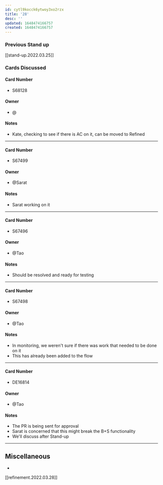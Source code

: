 ```yaml
---
id: cytl9kocck6ytwoy3xo2rzx
title: '28'
desc: ''
updated: 1648474166757
created: 1648474166757
---
```


### Previous Stand up
[[stand-up.2022.03.25]]

### Cards Discussed
#### Card Number
- S68128
#### Owner
- @ 
#### Notes
- Kate, checking to see if there is AC on it, can be moved to Refined
---
#### Card Number
- S67499
#### Owner
- @Sarat 
#### Notes
- Sarat working on it 
---
#### Card Number
- S67496
#### Owner
- @Tao
#### Notes
- Should be resolved and ready for testing 
---
#### Card Number
- S67498
#### Owner
- @Tao 
#### Notes
- In monitoring, we weren't sure if there was work that needed to be done on it
- This has already been added to the flow
---
#### Card Number
- DE16814
#### Owner
- @Tao 
#### Notes
- The PR is being sent for approval
- Sarat is concerned that this might break the B+S functionality
- We'll discuss after Stand-up
---
## Miscellaneous
- 

[[refinement.2022.03.28]]